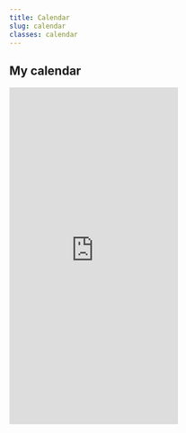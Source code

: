 ```yaml
---
title: Calendar
slug: calendar
classes: calendar
---
```



## My calendar

<iframe id="calendar" src="https://calendar.google.com/calendar/embed?height=600&wkst=2&bgcolor=%23ffffff&ctz=Europe%2FPrague&showPrint=0&showCalendars=0&showTz=0&showNav=1&showTitle=0&title=Zdeneks%20Calendar&src=emRuZWsudG9taXNAZ21haWwuY29t&src=N2Q2MWRjMTkzNGIwY2VkY2QwZGYwZTI0MDViNmU3Y2I4OWU2MWI1MWI0M2E4N2I4Y2MzMjExYWY0YjE0YTk1OUBncm91cC5jYWxlbmRhci5nb29nbGUuY29t&src=NmE2MTI5ZGM2MjRhNDcxNjQyZGNlMWYwMGM1M2JhNmI5NzliZDI1YjhlZGNlZjFkNjEzNmRlMmI5NDRlOTEzZEBncm91cC5jYWxlbmRhci5nb29nbGUuY29t&color=%234285F4&color=%233F51B5&color=%23009688" style="border-width:0"  height="600" frameborder="0" scrolling="no"></iframe >